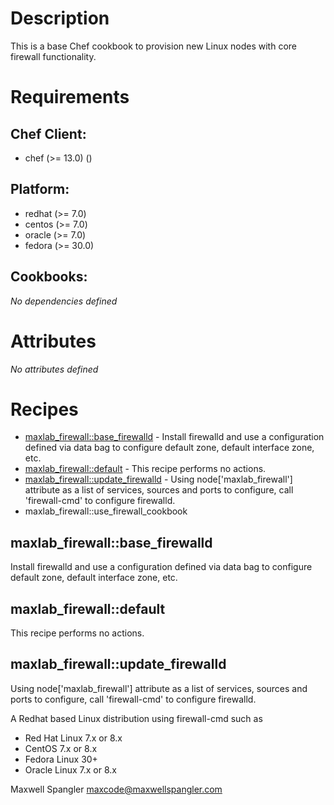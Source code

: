 # Description

This is a base Chef cookbook to provision new Linux nodes with core firewall functionality.

# Requirements


## Chef Client:

* chef (>= 13.0) ()

## Platform:

* redhat (>= 7.0)
* centos (>= 7.0)
* oracle (>= 7.0)
* fedora (>= 30.0)

## Cookbooks:

*No dependencies defined*

# Attributes

*No attributes defined*

# Recipes

* [maxlab_firewall::base_firewalld](#maxlab_firewallbase_firewalld) - Install firewalld and use a configuration defined via data bag to configure default zone, default interface zone, etc.
* [maxlab_firewall::default](#maxlab_firewalldefault) - This recipe performs no actions.
* [maxlab_firewall::update_firewalld](#maxlab_firewallupdate_firewalld) - Using node['maxlab_firewall'] attribute as a list of services, sources and ports to configure, call 'firewall-cmd' to configure firewalld.
* maxlab_firewall::use_firewall_cookbook

## maxlab_firewall::base_firewalld

Install firewalld and use a configuration defined via data bag to configure default zone, default interface zone, etc.

## maxlab_firewall::default

This recipe performs no actions.

## maxlab_firewall::update_firewalld

Using node['maxlab_firewall'] attribute as a list of services, sources and ports to configure, call 'firewall-cmd' to configure firewalld.

A Redhat based Linux distribution using firewall-cmd such as
* Red Hat Linux 7.x or 8.x
* CentOS 7.x or 8.x
* Fedora Linux 30+
* Oracle Linux 7.x or 8.x


Maxwell Spangler maxcode@maxwellspangler.com

